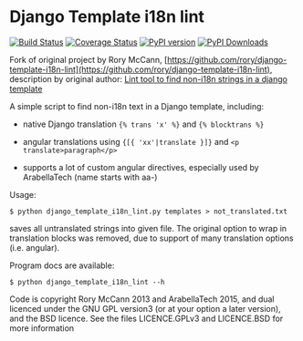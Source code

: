 Django Template i18n lint
=========================

[![Build Status](https://travis-ci.org/ArabellaTech/django-template-i18n-lint.svg?branch=master)](https://travis-ci.org/ArabellaTech/django-template-i18n-lint.svg)
[![Coverage Status](https://coveralls.io/repos/ArabellaTech/django-template-i18n-lint/badge.svg)](https://coveralls.io/r/ArabellaTech/django-template-i18n-lint)
[![PyPI version](https://pypip.in/v/django-template-i18n-lint/badge.png)](https://pypi.python.org/pypi/django-template-i18n-lint)
[![PyPI Downloads](https://pypip.in/d/django-template-i18n-lint/badge.png)](https://pypi.python.org/pypi/django-template-i18n-lint)

Fork of original project by Rory McCann, [https://github.com/rory/django-template-i18n-lint](https://github.com/rory/django-template-i18n-lint), description by original author: [Lint tool to find non-i18n strings in a django template](http://www.technomancy.org/python/django-template-i18n-lint/)

A simple script to find non-i18n text in a Django template, including:

* native Django translation `{% trans 'x' %}` and `{% blocktrans %}`

* angular translations using `{[{ 'xx'|translate }]}` and `<p translate>paragraph</p>`

* supports a lot of custom angular directives, especially used by ArabellaTech (name starts with aa-)

Usage:

    $ python django_template_i18n_lint.py templates > not_translated.txt

saves all untranslated strings into given file. The original option to wrap in translation blocks was removed, due to 
support of many translation options (i.e. angular).

Program docs are available:

    $ python django_template_i18n_lint --h

Code is copyright Rory McCann 2013 and ArabellaTech 2015, and dual licenced under the GNU GPL version3 (or at your option a later version), and the BSD licence. See the files LICENCE.GPLv3 and LICENCE.BSD for more information

